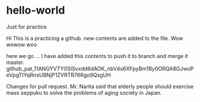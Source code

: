 # hello-world
Just for practice

Hi This is a practicing a github.
new contents are added to the file.
Wow wowow woo 

here we go ...
I have added this contents to push it to branch and merge it master.
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

Changes for pull request. Mr. Narita said that elderly people should exercise mass seppuku to solve the problems of aging society in Japan.
